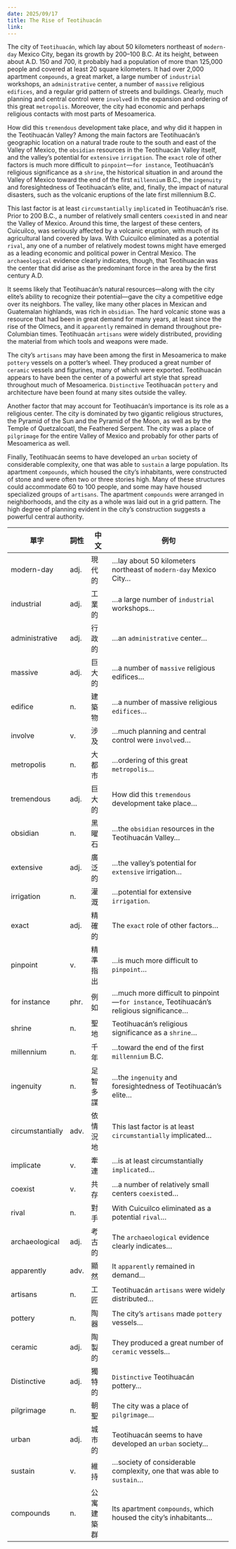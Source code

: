 ```yaml
---
date: 2025/09/17
title: The Rise of Teotihuacán
link: 
---
```


The city of `Teotihuacán`, which lay about 50 kilometers northeast of `modern-day` Mexico City, began its growth by 200–100 B.C. At its height, between about A.D. 150 and 700, it probably had a population of more than 125,000 people and covered at least 20 square kilometers. It had over 2,000 apartment `compounds`, a great market, a large number of `industrial` workshops, an `administrative` center, a number of `massive` religious `edifices`, and a regular grid pattern of streets and buildings. Clearly, much planning and central control were `involve`d in the expansion and ordering of this great `metropolis`. Moreover, the city had economic and perhaps religious contacts with most parts of Mesoamerica.  

How did this `tremendous` development take place, and why did it happen in the Teotihuacán Valley? Among the main factors are Teotihuacán’s geographic location on a natural trade route to the south and east of the Valley of Mexico, the `obsidian` resources in the Teotihuacán Valley itself, and the valley’s potential for `extensive` `irrigation`. The `exact` role of other factors is much more difficult to `pinpoint`—`for instance`, Teotihuacán’s religious significance as a `shrine`, the historical situation in and around the Valley of Mexico toward the end of the first `millennium` B.C., the `ingenuity` and foresightedness of Teotihuacán’s elite, and, finally, the impact of natural disasters, such as the volcanic eruptions of the late first millennium B.C.  

This last factor is at least `circumstantially` `implicate`d in Teotihuacán’s rise. Prior to 200 B.C., a number of relatively small centers `coexist`ed in and near the Valley of Mexico. Around this time, the largest of these centers, Cuicuilco, was seriously affected by a volcanic eruption, with much of its agricultural land covered by lava. With Cuicuilco eliminated as a potential `rival`, any one of a number of relatively modest towns might have emerged as a leading economic and political power in Central Mexico. The `archaeological` evidence clearly indicates, though, that Teotihuacán was the center that did arise as the predominant force in the area by the first century A.D.  

It seems likely that Teotihuacán’s natural resources—along with the city elite’s ability to recognize their potential—gave the city a competitive edge over its neighbors. The valley, like many other places in Mexican and Guatemalan highlands, was rich in `obsidian`. The hard volcanic stone was a resource that had been in great demand for many years, at least since the rise of the Olmecs, and it `apparently` remained in demand throughout pre-Columbian times. Teotihuacán `artisans` were widely distributed, providing the material from which tools and weapons were made.  

The city’s `artisans` may have been among the first in Mesoamerica to make `pottery` vessels on a potter’s wheel. They produced a great number of `ceramic` vessels and figurines, many of which were exported. Teotihuacán appears to have been the center of a powerful art style that spread throughout much of Mesoamerica. `Distinctive` Teotihuacán `pottery` and architecture have been found at many sites outside the valley.  

Another factor that may account for Teotihuacán’s importance is its role as a religious center. The city is dominated by two gigantic religious structures, the Pyramid of the Sun and the Pyramid of the Moon, as well as by the Temple of Quetzalcoatl, the Feathered Serpent. The city was a place of `pilgrimage` for the entire Valley of Mexico and probably for other parts of Mesoamerica as well.  

Finally, Teotihuacán seems to have developed an `urban` society of considerable complexity, one that was able to `sustain` a large population. Its apartment `compounds`, which housed the city’s inhabitants, were constructed of stone and were often two or three stories high. Many of these structures could accommodate 60 to 100 people, and some may have housed specialized groups of `artisans`. The apartment `compounds` were arranged in neighborhoods, and the city as a whole was laid out in a grid pattern. The high degree of planning evident in the city’s construction suggests a powerful central authority.  



| 單字           | 詞性 | 中文       | 例句 |
| -------------- | ---- | ---------- | ---- |
| modern-day     | adj. | 現代的     | …lay about 50 kilometers northeast of `modern-day` Mexico City… |
| industrial     | adj. | 工業的     | …a large number of `industrial` workshops… |
| administrative | adj. | 行政的     | …an `administrative` center… |
| massive        | adj. | 巨大的     | …a number of `massive` religious edifices… |
| edifice        | n.   | 建築物     | …a number of massive religious `edifices`… |
| involve        | v.   | 涉及       | …much planning and central control were `involve`d… |
| metropolis     | n.   | 大都市     | …ordering of this great `metropolis`… |
| tremendous     | adj. | 巨大的     | How did this `tremendous` development take place… |
| obsidian       | n.   | 黑曜石     | …the `obsidian` resources in the Teotihuacán Valley… |
| extensive      | adj. | 廣泛的     | …the valley’s potential for `extensive` irrigation… |
| irrigation     | n.   | 灌溉       | …potential for extensive `irrigation`. |
| exact          | adj. | 精確的     | The `exact` role of other factors… |
| pinpoint       | v.   | 精準指出   | …is much more difficult to `pinpoint`… |
| for instance   | phr. | 例如       | …much more difficult to pinpoint—`for instance`, Teotihuacán’s religious significance… |
| shrine         | n.   | 聖地       | Teotihuacán’s religious significance as a `shrine`… |
| millennium     | n.   | 千年       | …toward the end of the first `millennium` B.C. |
| ingenuity      | n.   | 足智多謀   | …the `ingenuity` and foresightedness of Teotihuacán’s elite… |
| circumstantially | adv.| 依情況地   | This last factor is at least `circumstantially` implicated… |
| implicate      | v.   | 牽連       | …is at least circumstantially `implicate`d… |
| coexist        | v.   | 共存       | …a number of relatively small centers `coexist`ed… |
| rival          | n.   | 對手       | With Cuicuilco eliminated as a potential `rival`… |
| archaeological | adj. | 考古的     | The `archaeological` evidence clearly indicates… |
| apparently     | adv. | 顯然       | It `apparently` remained in demand… |
| artisans       | n.   | 工匠       | Teotihuacán `artisans` were widely distributed… |
| pottery        | n.   | 陶器       | The city’s `artisans` made `pottery` vessels… |
| ceramic        | adj. | 陶製的     | They produced a great number of `ceramic` vessels… |
| Distinctive    | adj. | 獨特的     | `Distinctive` Teotihuacán pottery… |
| pilgrimage     | n.   | 朝聖       | The city was a place of `pilgrimage`… |
| urban          | adj. | 城市的     | Teotihuacán seems to have developed an `urban` society… |
| sustain        | v.   | 維持       | …society of considerable complexity, one that was able to `sustain`… |
| compounds      | n.   | 公寓建築群 | Its apartment `compounds`, which housed the city’s inhabitants… |
